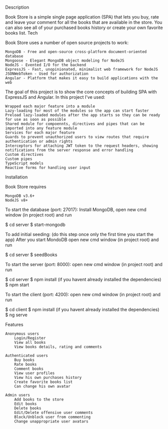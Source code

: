 Description

Book Store is a simple single page application (SPA) that lets you buy, rate and leave your comment for all the books that are available in the store. You can also see all of your purchased books history or create your own favorite books list.
Tech

Book Store uses a number of open source projects to work:

    MongoDB - Free and open-source cross-platform document-oriented database
    Mongoose - Elegant MongoDB object modeling for NodeJS
    NodeJS - Evented I/O for the backend
    ExpressJS - Fast, unopinionated, minimalist web framework for NodeJS
    JSONWebToken - Used for authorization
    Angular - Platform that makes it easy to build applications with the web

The goal of this project is to show the core concepts of building SPA with ExpressJS and Angular. In this project I've used:

    Wrapped each major feature into a module
    Lazy-loading for most of the modules so the app can start faster
    Preload lazy-loaded modules after the app starts so they can be ready for use as soon as possible
    Shared module for compoennts, directives and pipes that can be imported into any feature module
    Services for each major feature
    Guards to prevent unauthorized users to view routes that require authentication or admin rights
    Interceptors for attaching JWT token to the request headers, showing notifications from the server response and error handling
    Custom directives
    Custom pipes
    TypeScript models
    Reactive forms for handling user input

Installation

Book Store requires

    MongoDB v3.6+
    NodeJS v8+

To start the database (port: 27017): Install MongoDB, open new cmd window (in project root) and run

$ cd server
$ start-mongodb

To add initial seeding: (do this step once only the first time you start the app) After you start MondoDB open new cmd window (in project root) and run

$ cd server
$ seedBooks

To start the server (port: 8000): open new cmd window (in project root) and run

$ cd server
$ npm install (if you havent already installed the dependencies)
$ npm start

To start the client (port: 4200): open new cmd window (in project root) and run

$ cd client
$ npm install (if you havent already installed the dependencies)
$ ng serve

Features

    Anonymous users
        Login/Register
        View all books
        View books details, rating and comments

    Authenticated users
        Buy books
        Rate books
        Comment books
        View user profiles
        View his own purchases history
        Create favorite books list
        Can change his own avatar

    Admin users
        Add books to the store
        Edit books
        Delete books
        Edit/Delete offensive user comments
        Block/Unblock user from commenting
        Change unappropriate user avatars
